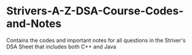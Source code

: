 # Strivers-A-Z-DSA-Course-Codes-and-Notes
Contains the codes and important notes for all questions in the Striver's DSA Sheet that
includes both C++ and Java
